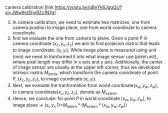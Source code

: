camera calibration [link https://youtu.be/qByYk6JggQU?si=JWw9ctEhyRZx1N7g]
1. In camera calibration, we need to estimate two matricies, one from camera position to image plane, one from world coordinate to camera coordinate.
2. first we evaluate the one from camera to plane. Given a point P in camera coordinate ($x_c, y_c, z_c$) we aim to find projecion matrix that leads to image coordinate: ($x_i, y_i$). While image plane is measured using unit (mm) we need to tranformed it into what image sensor use (pixel unit), where pixel length may differ in x axis and y axis. Additionally, the center of image sensor are usually at the upper left corner, thus we developed intrinsic matrix $M_{intrin}$, which transform the
   camera coordinate of point P, ($x_c, y_c, z_c$), to image coordinate ($x_i, y_i$).
3. Next, we evaluate the tranformation from world coordinate($x_w, y_w, z_w$), to camera coordinate($x_c, y_c, z_c$), denote as $M_{extern}$.
4. Hence, we conclude: for point P in world coordinate ($x_w, y_w, z_w$), to image plane -> $(x_i, y_i, 1)$=$M_{intern} * (M_{extern} * (x_w, y_w, z_w))$
